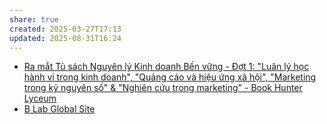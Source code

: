 ```yaml
---
share: true
created: 2025-03-27T17:13
updated: 2025-08-31T16:24
---
```

- [Ra mắt Tủ sách Nguyên lý Kinh doanh Bền vững - Đợt 1: "Luân lý học hành vi trong kinh doanh", "Quảng cáo và hiệu ứng xã hội", "Marketing trong kỷ nguyên số" & "Nghiên cứu trong marketing" - Book Hunter Lyceum](https://bookhunterlyceum.org/ra-mat-tu-sach-nguyen-ly-kinh-doanh-ben-vung-dot-1-luan-ly-hoc-hanh-vi-trong-kinh-doanh-quang-cao-va-hieu-ung-xa-hoi-marketing-trong-ky-nguyen-so-nghien-cuu-trong-marketing/)
- [B Lab Global Site](https://www.bcorporation.net/en-us/)
